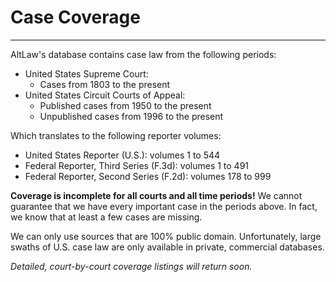 # Case Coverage
---

AltLaw's database contains case law from the following periods:

* United States Supreme Court:
  * Cases from 1803 to the present
* United States Circuit Courts of Appeal:
  * Published cases from 1950 to the present
  * Unpublished cases from 1996 to the present

Which translates to the following reporter volumes:

* United States Reporter (U.S.): volumes 1 to 544
* Federal Reporter, Third Series (F.3d): volumes 1 to 491
* Federal Reporter, Second Series (F.2d): volumes 178 to 999

**Coverage is incomplete for all courts and all time periods!** We
cannot guarantee that we have every important case in the periods
above.  In fact, we know that at least a few cases are missing.

We can only use sources that are 100% public domain.  Unfortunately,
large swaths of U.S. case law are only available in private,
commercial databases.

*Detailed, court-by-court coverage listings will return soon.*
